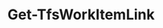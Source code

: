 ﻿---
title: Get-TfsWorkItemLink
breadcrumbs: [ "WorkItem", "Linking" ]
parent: "WorkItem.Linking"
description: "Gets the links in a work item."
remarks: 
parameterSets: 
  "_All_": [  ] 
  "__AllParameterSets": 
parameters: 
inputs: 
outputs: 
notes: 
relatedLinks: 
  - text: "Online Version:" 
    uri: "https://tfscmdlets.dev/Cmdlets/WorkItem/Linking/Get-TfsWorkItemLink"
aliases: 
examples: 
---
